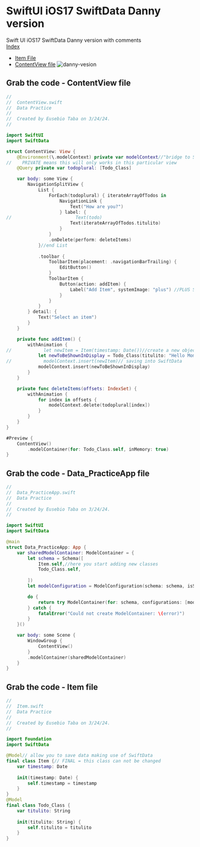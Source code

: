 # SwiftUI iOS17 SwiftData Danny version
Swift UI iOS17 SwiftData Danny version with comments<br>
[Index](https://github.com/danielurra/Swift-UI-iOS17-Swift-Data-Danny-version#swiftui-ios17-swiftdata-danny-version)
 * [Item File](https://github.com/danielurra/Swift-UI-iOS17-Swift-Data-Danny-version/tree/main#grab-the-code---item-file)
 * [ContentView file](https://github.com/danielurra/Swift-UI-iOS17-Swift-Data-Danny-version/blob/main/README.md#grab-the-code---contentview-file)
![danny-vesion](https://github.com/danielurra/Swift-UI-iOS17-Swift-Data-Danny-version/assets/51704179/7eadf6ab-96b2-4274-8e14-6c1f0e6a0794)<br>
## Grab the code - ContentView file
```swift
//
//  ContentView.swift
//  Data Practice
//
//  Created by Eusebio Taba on 3/24/24.
//

import SwiftUI
import SwiftData

struct ContentView: View {
    @Environment(\.modelContext) private var modelContext//"bridge to SwiftData"
//    PRIVATE means this will only works in this particular view
    @Query private var todoplural: [Todo_Class]

    var body: some View {
        NavigationSplitView {
            List {
                ForEach(todoplural) { iterateArrayOfTodos in
                    NavigationLink {
                        Text("How are you?")
                    } label: {
//                        Text(todo)
                        Text(iterateArrayOfTodos.titulito)
                    }
                }
                .onDelete(perform: deleteItems)
            }//end List
            
            .toolbar {
                ToolbarItem(placement: .navigationBarTrailing) {
                    EditButton()
                }
                ToolbarItem {
                    Button(action: addItem) {
                        Label("Add Item", systemImage: "plus") //PLUS SIGN - read loud for blind people
                    }
                }
            }
        } detail: {
            Text("Select an item")
        }
    }

    private func addItem() {
        withAnimation {
//            let newItem = Item(timestamp: Date())//create a new object, instantiate class Todo
            let newToBeShownInDisplay = Todo_Class(titulito: "Hello Mommy")
//            modelContext.insert(newItem)// saving into SwiftData
            modelContext.insert(newToBeShownInDisplay)
        }
    }

    private func deleteItems(offsets: IndexSet) {
        withAnimation {
            for index in offsets {
                modelContext.delete(todoplural[index])
            }
        }
    }
}

#Preview {
    ContentView()
        .modelContainer(for: Todo_Class.self, inMemory: true)
}

```
## Grab the code - Data_PracticeApp file
```swift
//
//  Data_PracticeApp.swift
//  Data Practice
//
//  Created by Eusebio Taba on 3/24/24.
//

import SwiftUI
import SwiftData

@main
struct Data_PracticeApp: App {
    var sharedModelContainer: ModelContainer = {
        let schema = Schema([
            Item.self,//here you start adding new classes
            Todo_Class.self,
            
        ])
        let modelConfiguration = ModelConfiguration(schema: schema, isStoredInMemoryOnly: false)

        do {
            return try ModelContainer(for: schema, configurations: [modelConfiguration])
        } catch {
            fatalError("Could not create ModelContainer: \(error)")
        }
    }()

    var body: some Scene {
        WindowGroup {
            ContentView()
        }
        .modelContainer(sharedModelContainer)
    }
}

```
## Grab the code - Item file
```swift
//
//  Item.swift
//  Data Practice
//
//  Created by Eusebio Taba on 3/24/24.
//

import Foundation
import SwiftData

@Model// allow you to save data making use of SwiftData 
final class Item {// FINAL = this class can not be changed
    var timestamp: Date
    
    init(timestamp: Date) {
        self.timestamp = timestamp
    }
}
@Model
final class Todo_Class {
    var titulito: String
    
    init(titulito: String) {
        self.titulito = titulito
    }
}

```
